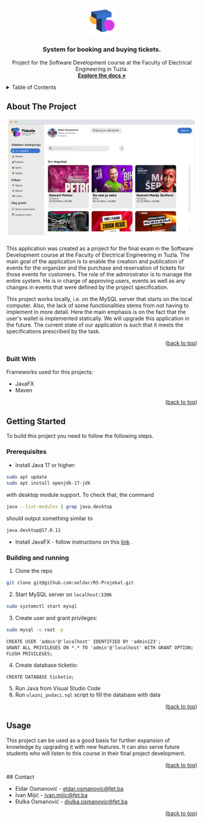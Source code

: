 <!-- Improved compatibility of back to top link: See: https://github.com/othneildrew/Best-README-Template/pull/73 -->
<a id="readme-top"></a>
<!--
*** Thanks for checking out the Best-README-Template. If you have a suggestion
*** that would make this better, please fork the repo and create a pull request
*** or simply open an issue with the tag "enhancement".
*** Don't forget to give the project a star!
*** Thanks again! Now go create something AMAZING! :D
-->



<!-- PROJECT SHIELDS -->
<!--
*** I'm using markdown "reference style" links for readability.
*** Reference links are enclosed in brackets [ ] instead of parentheses ( ).
*** See the bottom of this document for the declaration of the reference variables
*** for contributors-url, forks-url, etc. This is an optional, concise syntax you may use.
*** https://www.markdownguide.org/basic-syntax/#reference-style-links
-->


<!-- PROJECT LOGO -->
<br />
<div align="center">
  <a href="https://github.com/othneildrew/Best-README-Template">
    <img src="UI_dizajn/logo/logo-09.png" alt="Logo" width="80" height="80">
  </a>

  <h3 align="center">System for booking and buying tickets.</h3>

  <p align="center">
    Project for the Software Development course at the Faculty of Electrical Engineering in Tuzla.
    <br />
    <a href="https://github.com/oeldar/RS-Projekat/tree/master"><strong>Explore the docs »</strong></a>
    <br />
  </p>
</div>



<!-- TABLE OF CONTENTS -->
<details>
  <summary>Table of Contents</summary>
  <ol>
    <li>
      <a href="#about-the-project">About The Project</a>
      <ul>
        <li><a href="#built-with">Built With</a></li>
      </ul>
    </li>
    <li>
      <a href="#getting-started">Getting Started</a>
      <ul>
        <li><a href="#prerequisites">Prerequisites</a></li>
        <li><a href="#building-and-running">Building and running</a></li>
      </ul>
    </li>
    <li><a href="#usage">Usage</a></li>
    <li><a href="#contact">Contact</a></li>
  </ol>
</details>



<!-- ABOUT THE PROJECT -->
## About The Project
<div align="center">
    <img src="UI_dizajn/screen.png" alt="Logo" width="524" height="318">
</div>


This application was created as a project for the final exam in the Software Development course at the Faculty of Electrical Engineering in Tuzla. The main goal of the application is to enable the creation and publication of events for the organizer and the purchase and reservation of tickets for those events for customers. The role of the administrator is to manage the entire system. He is in charge of approving users, events as well as any changes in events that were defined by the project specification.

This project works locally, i.e. on the MySQL server that starts on the local computer. Also, the lack of some functionalities stems from not having to implement in more detail. Here the main emphasis is on the fact that the user's wallet is implemented statically. We will upgrade this application in the future. The current state of our application is such that it meets the specifications prescribed by the task.
<p align="right">(<a href="#readme-top">back to top</a>)</p>



### Built With

Frameworks used for this projects:
- JavaFX
- Maven

<p align="right">(<a href="#readme-top">back to top</a>)</p>



<!-- GETTING STARTED -->
## Getting Started

To build this project you need to follow the following steps.

### Prerequisites

- Install Java 17 or higher:

```sh
sudo apt update
sudo apt install openjdk-17-jdk
  ```
with desktop module support. To check that, the command 
```sh
java --list-modules | grep java.desktop
```
should output something similar to
```sh
java.desktop@17.0.11
```

- Install JavaFX - follow instructions on this [link](https://openjfx.io/openjfx-docs/) .
### Building and running

1. Clone the repo
```sh
git clone git@github.com:oeldar/RS-Projekat.git
   ```
2. Start MySQL server on `localhost:3306`
```sh
sudo systemctl start mysql
```
3. Create user and grant privileges:
```sh
sudo mysql -u root -p
```
```mysql
CREATE USER 'admin'@'localhost' IDENTIFIED BY 'admin123';
GRANT ALL PRIVILEGES ON *.* TO 'admin'@'localhost' WITH GRANT OPTION;
FLUSH PRIVILEGES;
```
4. Create database ticketio:
```mysql
CREATE DATABASE ticketio;
```
5. Run Java from Visual Studio Code
6. Run `ulazni_podaci.sql` script to fill the database with data
<p align="right">(<a href="#readme-top">back to top</a>)</p>



<!-- USAGE EXAMPLES -->
## Usage

This project can be used as a good basis for further expansion of knowledge by upgrading it with new features. It can also serve future students who will listen to this course in their final project development.


<p align="right">(<a href="#readme-top">back to top</a>)</p>
<!-- CONTACT -->
## Contact

- Eldar Osmanović -  eldar.osmanovic@fet.ba
- Ivan Mijić - ivan.mijic@fet.ba
- Đulka Osmanović - djulka.osmanovic@fet.ba
<p align="right">(<a href="#readme-top">back to top</a>)</p>
